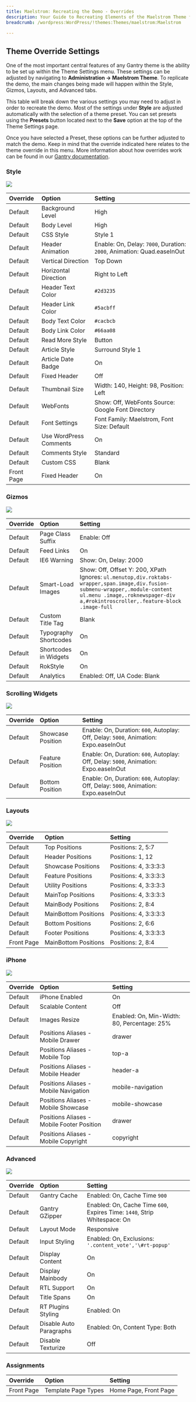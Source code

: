 ```yaml
---
title: Maelstrom: Recreating the Demo - Overrides
description: Your Guide to Recreating Elements of the Maelstrom Theme for WordPress
breadcrumb: /wordpress:WordPress/!themes:Themes/maelstrom:Maelstrom

---
```


Theme Override Settings
-----
One of the most important central features of any Gantry theme is the ability to be set up within the Theme Settings menu. These settings can be adjusted by navigating to **Administration -> Maelstrom Theme**. To replicate the demo, the main changes being made will happen within the Style, Gizmos, Layouts, and Advanced tabs.

This table will break down the various settings you may need to adjust in order to recreate the demo. Most of the settings under **Style** are adjusted automatically with the selection of a theme preset. You can set presets using the **Presets** button located next to the **Save** option at the top of the Theme Settings page.

Once you have selected a Preset, these options can be further adjusted to match the demo. Keep in mind that the override indicated here relates to the theme override in this menu. More information about how overrides work can be found in our [Gantry documentation][override].

### Style

![][style]

| Override   | Option                 | Setting                                                                |  
| :--------- | :--------------------- | :--------------------------------------------------------------------- |  
| Default    | Background Level       | High                                                                   |  
| Default    | Body Level             | High                                                                   |  
| Default    | CSS Style              | Style 1                                                                |  
| Default    | Header Animation       | Enable: On, Delay: `7000`, Duration: `2000`, Animation: Quad.easeInOut |  
| Default    | Vertical Direction     | Top Down                                                               |  
| Default    | Horizontal Direction   | Right to Left                                                          |  
| Default    | Header Text Color      | `#2d3235`                                                              |  
| Default    | Header Link Color      | `#5acbff`                                                              |  
| Default    | Body Text Color        | `#cacbcb`                                                              |  
| Default    | Body Link Color        | `#66aa08`                                                              |  
| Default    | Read More Style        | Button                                                                 |  
| Default    | Article Style          | Surround Style 1                                                       |  
| Default    | Article Date Badge     | On                                                                     |  
| Default    | Fixed Header           | Off                                                                    |  
| Default    | Thumbnail Size         | Width: 140, Height: 98, Position: Left                                 |  
| Default    | WebFonts               | Show: Off, WebFonts Source: Google Font Directory                      |  
| Default    | Font Settings          | Font Family: Maelstrom, Font Size: Default                             |  
| Default    | Use WordPress Comments | On                                                                     |  
| Default    | Comments Style         | Standard                                                               |  
| Default    | Custom CSS             | Blank                                                                  |  
| Front Page | Fixed Header           | On                                                                     |  

### Gizmos

![][gizmos]

| Override | Option                | Setting                                                                                                                                                                                                        |  
| :------- | :-------------------- | :------------------------------------------------------------------------------------------------------------------------------------------------------------------------------------------------------------- |  
| Default  | Page Class Suffix     | Enable: Off                                                                                                                                                                                                    |  
| Default  | Feed Links            | On                                                                                                                                                                                                             |  
| Default  | IE6 Warning           | Show: On, Delay: 2000                                                                                                                                                                                          |  
| Default  | Smart-Load Images     | Show: Off, Offset Y: 200, XPath Ignores: `ul.menutop,div.roktabs-wrapper,span.image,div.fusion-submenu-wrapper,.module-content ul.menu .image,.roknewspager-div a,#rokintroscroller,.feature-block .image-full` |  
| Default  | Custom Title Tag      | Blank                                                                                                                                                                                                          |  
| Default  | Typography Shortcodes | On                                                                                                                                                                                                             |  
| Default  | Shortcodes in Widgets | On                                                                                                                                                                                                             |  
| Default  | RokStyle              | On                                                                                                                                                                                                             |  
| Default  | Analytics             | Enabled: Off, UA Code: Blank                                                                                                                                                                                   |  

### Scrolling Widgets

![][scrolling]

| Override | Option            | Setting                                                                              |  
| :------- | :---------------- | :----------------------------------------------------------------------------------- |  
| Default  | Showcase Position | Enable: On, Duration: `600`, Autoplay: Off, Delay: `5000`, Animation: Expo.easeInOut |  
| Default  | Feature Position  | Enable: On, Duration: `600`, Autoplay: Off, Delay: `5000`, Animation: Expo.easeInOut |  
| Default  | Bottom Position   | Enable: On, Duration: `600`, Autoplay: Off, Delay: `5000`, Animation: Expo.easeInOut |  

### Layouts

![][layouts]

| Override   | Option               | Setting               |  
| :--------- | :------------------- | :-------------------- |  
| Default    | Top Positions        | Positions: 2, 5:7     |  
| Default    | Header Positions     | Positions: 1, 12      |  
| Default    | Showcase Positions   | Positions: 4, 3:3:3:3 |  
| Default    | Feature Positions    | Positions: 4, 3:3:3:3 |  
| Default    | Utility Positions    | Positions: 4, 3:3:3:3 |  
| Default    | MainTop Positions    | Positions: 4, 3:3:3:3 |  
| Default    | MainBody Positions   | Positions: 2, 8:4     |  
| Default    | MainBottom Positions | Positions: 4, 3:3:3:3 |  
| Default    | Bottom Positions     | Positions: 2, 6:6     |  
| Default    | Footer Positions     | Positions: 4, 3:3:3:3 |  
| Front Page | MainBottom Positions | Positions: 2, 8:4     |  


### iPhone

![][mobile]

| Override | Option                                     | Setting                                     |  
| :------- | :----------------------------------------- | :------------------------------------------ |  
| Default  | iPhone Enabled                             | On                                          |  
| Default  | Scalable Content                           | Off                                         |  
| Default  | Images Resize                              | Enabled: On, Min-Width: 80, Percentage: 25% |  
| Default  | Positions Aliases - Mobile Drawer          | drawer                                      |  
| Default  | Positions Aliases - Mobile Top             | top-a                                       |  
| Default  | Positions Aliases - Mobile Header          | header-a                                    |  
| Default  | Positions Aliases - Mobile Navigation      | mobile-navigation                           |  
| Default  | Positions Aliases - Mobile Showcase        | mobile-showcase                             |  
| Default  | Positions Aliases - Mobile Footer Position | drawer                                      |  
| Default  | Positions Aliases - Mobile Copyright       | copyright                                   |  

### Advanced

![][advanced]

| Override | Option                  | Setting                                                                   |  
| :------- | :---------------------- | :------------------------------------------------------------------------ |  
| Default  | Gantry Cache            | Enabled: On, Cache Time `900`                                             |  
| Default  | Gantry GZipper          | Enabled: On, Cache Time `600`, Expires Time: `1440`, Strip Whitespace: On |  
| Default  | Layout Mode             | Responsive                                                                |  
| Default  | Input Styling           | Enabled: On, Exclusions: `'.content_vote','\#rt-popup'`                   |  
| Default  | Display Content         | On                                                                        |  
| Default  | Display Mainbody        | On                                                                        |  
| Default  | RTL Support             | On                                                                        |  
| Default  | Title Spans             | On                                                                        |  
| Default  | RT Plugins Styling      | Enabled: On                                                               |  
| Default  | Disable Auto Paragraphs | Enabled: On, Content Type: Both                                           |  
| Default  | Disable Texturize       | Off                                                                       |  

### Assignments

| Override    | Option              | Setting               |
| :---------- | :----------         | :----------           |
| Front Page  | Template Page Types | Home Page, Front Page |

[override]: http://gantry-framework.org/documentation/wordpress/configure/
[advanced]: assets/setadvanced.jpeg
[layouts]: assets/setlayouts.jpeg
[gizmos]: assets/setgizmos.jpeg
[style]: assets/setstyle.jpeg
[mobile]: assets/setmobile.jpeg
[scrolling]: assets/setscrolling.jpeg
